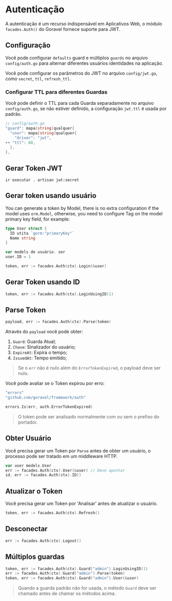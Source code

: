 # Autenticação

A autenticação é um recurso indispensável em Aplicativos Web, o módulo `facades.Auth()` do Goravel fornece suporte
para JWT.

## Configuração

Você pode configurar `defaults` guard e múltiplos `guards` no arquivo `config/auth.go` para alternar diferentes usuários
identidades na aplicação.

Você pode configurar os parâmetros do JWT no arquivo `config/jwt.go`, como `secret`, `ttl`, `refresh_ttl`.

### Configurar TTL para diferentes Guardas

Você pode definir o TTL para cada Guarda separadamente no arquivo `config/auth.go`, se não estiver definido, a configuração `jwt.ttl` é usada
por padrão.

```go
// config/auth.go
"guard": mapa[string]qualquer{
  "user": mapa[string]qualquer{
    "driver": "jwt",
++ "ttl": 60,
  },
},
```

## Gerar Token JWT

```shell
ir executar . artisan jwt:secret
```

## Gerar token usando usuário

You can generate a token by Model, there is no extra configuration if the model uses `orm.Model`, otherwise, you need to
configure Tag on the model primary key field, for example:

```go
type User struct {
  ID utita `gorm:"primaryKey"`
  Name string
}

var models de usuário. ser
user.ID = 1

token, err := facades.Auth(ctx).Login(&user)
```

## Gerar Token usando ID

```go
token, err := facades.Auth(ctx).LoginUsingID(1)
```

## Parse Token

```go
payload, err := facades.Auth(ctx).Parse(token)
```

Através do `payload` você pode obter:

1. `Guard`: Guarda Atual;
2. `Chave`: Sinalizador do usuário;
3. `ExpireAt`: Expira o tempo;
4. `IssuedAt`: Tempo emitido;

> Se o `err` não é nulo além do `ErrorTokenExpired`, o payload deve ser nulo.

Você pode avaliar se o Token expirou por erro:

```go
"errors"
"github.com/goravel/framework/auth"

errors.Is(err, auth.ErrorTokenExpired)
```

> O token pode ser analisado normalmente com ou sem o prefixo do portador.

## Obter Usuário

Você precisa gerar um Token por `Parse` antes de obter um usuário, o processo pode ser tratado em um middleware HTTP.

```go
var user models.User
err := facades.Auth(ctx).User(&user) // Deve apontar
id, err := facades.Auth(ctx).ID()
```

## Atualizar o Token

Você precisa gerar um Token por 'Analisar' antes de atualizar o usuário.

```go
token, err := facades.Auth(ctx).Refresh()
```

## Desconectar

```go
err := facades.Auth(ctx).Logout()
```

## Múltiplos guardas

```go
token, err := facades.Auth(ctx).Guard("admin").LoginUsingID(1)
err := facades.Auth(ctx).Guard("admin").Parse(token)
token, err := facades.Auth(ctx).Guard("admin").User(&user)
```

> Quando a guarda padrão não for usada, o método `Guard` deve ser chamado antes de chamar os métodos acima.
